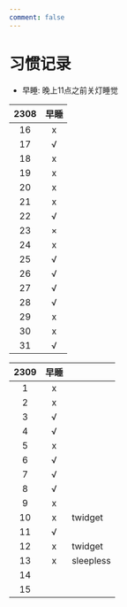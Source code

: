 ```yaml
---
comment: false
---
```


# 习惯记录
- 早睡: 晚上11点之前关灯睡觉

| 2308 | 早睡 |
|:----:|:----:|
| 16   | x    |
| 17   | √    |
| 18   | x    |
| 19   | x    |
| 20   | x    |
| 21   | x    |
| 22   | √    |
| 23   | ×    |
| 24   | x    |
| 25   | √    |
| 26   | √    |
| 27   | √    |
| 28   | √    |
| 29   | x    |
| 30   | x    |
| 31   | √    |

| 2309 | 早睡 |           |
|:----:|:----:|-----------|
| 1    | x    |           |
| 2    | x    |           |
| 3    | √    |           |
| 4    | √    |           |
| 5    | x    |           |
| 6    | √    |           |
| 7    | √    |           |
| 8    | √    |           |
| 9    | x    |           |
| 10   | x    | twidget   |
| 11   | √    |           |
| 12   | x    | twidget   |
| 13   | x    | sleepless |
| 14   |      |           |
| 15   |      |           |


